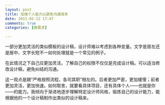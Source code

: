 ```yaml
---
layout: post
title: 加强个人能力以避免沟通成本
date: 2011-02-12 17:47
comments: true
categories: [做需求]

---
```


一部分更加灵活的类似模板的设计稿，设计师难以考虑到各种变量。文字是居左还是居中、文字长短不一如何处理就是一个常见的例子。

在此情况之下自己应更加灵活，了解自己的权限不仅仅是完成设计稿。可以适当修改设计稿，避免纠结的沟通。

这一观点是跟“严格按照流程，各司其职”相左的。后者更加严密，更加缓慢；前者更加灵活，更加快速。如何取舍，就要看具体项目，还有具体个人——也就是你——的能力。我倾向于渐进地逐步理解特定设计师风格，锻炼自己的设计能力，能根据他的一个设计稿制作出类似的设计稿来。

